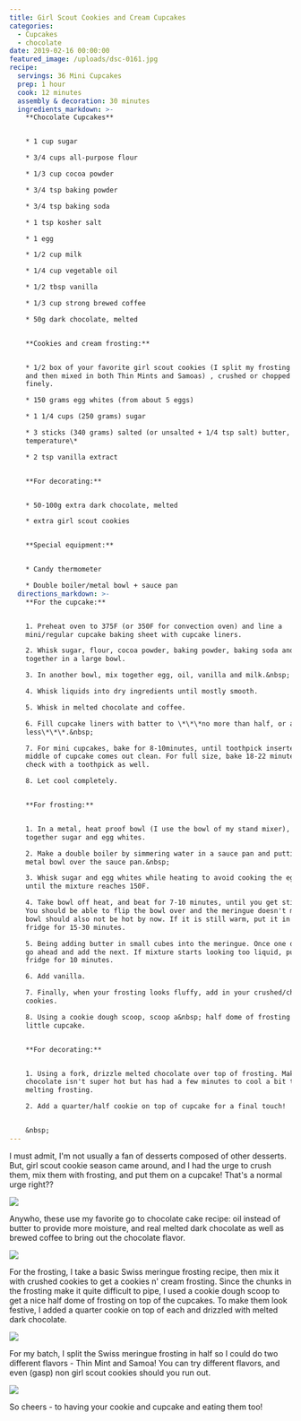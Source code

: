 ```yaml
---
title: Girl Scout Cookies and Cream Cupcakes
categories:
  - Cupcakes
  - chocolate
date: 2019-02-16 00:00:00
featured_image: /uploads/dsc-0161.jpg
recipe:
  servings: 36 Mini Cupcakes
  prep: 1 hour
  cook: 12 minutes
  assembly & decoration: 30 minutes
  ingredients_markdown: >-
    **Chocolate Cupcakes**


    * 1 cup sugar

    * 3/4 cups all-purpose flour

    * 1/3 cup cocoa powder

    * 3/4 tsp baking powder

    * 3/4 tsp baking soda

    * 1 tsp kosher salt

    * 1 egg

    * 1/2 cup milk

    * 1/4 cup vegetable oil

    * 1/2 tbsp vanilla

    * 1/3 cup strong brewed coffee

    * 50g dark chocolate, melted


    **Cookies and cream frosting:**


    * 1/2 box of your favorite girl scout cookies (I split my frosting in two
    and then mixed in both Thin Mints and Samoas) , crushed or chopped very
    finely.

    * 150 grams egg whites (from about 5 eggs)

    * 1 1/4 cups (250 grams) sugar

    * 3 sticks (340 grams) salted (or unsalted + 1/4 tsp salt) butter, at \*room
    temperature\*

    * 2 tsp vanilla extract


    **For decorating:**


    * 50-100g extra dark chocolate, melted

    * extra girl scout cookies


    **Special equipment:**


    * Candy thermometer

    * Double boiler/metal bowl + sauce pan
  directions_markdown: >-
    **For the cupcake:**


    1. Preheat oven to 375F (or 350F for convection oven) and line a
    mini/regular cupcake baking sheet with cupcake liners.

    2. Whisk sugar, flour, cocoa powder, baking powder, baking soda and salt
    together in a large bowl.

    3. In another bowl, mix together egg, oil, vanilla and milk.&nbsp;

    4. Whisk liquids into dry ingredients until mostly smooth.

    5. Whisk in melted chocolate and coffee.

    6. Fill cupcake liners with batter to \*\*\*no more than half, or a smidge
    less\*\*\*.&nbsp;

    7. For mini cupcakes, bake for 8-10minutes, until toothpick inserted into
    middle of cupcake comes out clean. For full size, bake 18-22 minutes and
    check with a toothpick as well.

    8. Let cool completely.


    **For frosting:**


    1. In a metal, heat proof bowl (I use the bowl of my stand mixer), whisk
    together sugar and egg whites.

    2. Make a double boiler by simmering water in a sauce pan and putting the
    metal bowl over the sauce pan.&nbsp;

    3. Whisk sugar and egg whites while heating to avoid cooking the egg whites,
    until the mixture reaches 150F.

    4. Take bowl off heat, and beat for 7-10 minutes, until you get stiff peaks.
    You should be able to flip the bowl over and the meringue doesn't move. The
    bowl should also not be hot by now. If it is still warm, put it in the
    fridge for 15-30 minutes.

    5. Being adding butter in small cubes into the meringue. Once one disappears
    go ahead and add the next. If mixture starts looking too liquid, put in
    fridge for 10 minutes.

    6. Add vanilla.

    7. Finally, when your frosting looks fluffy, add in your crushed/chopped
    cookies.

    8. Using a cookie dough scoop, scoop a&nbsp; half dome of frosting unto each
    little cupcake.


    **For decorating:**


    1. Using a fork, drizzle melted chocolate over top of frosting. Make sure
    chocolate isn't super hot but has had a few minutes to cool a bit to avoid
    melting frosting.

    2. Add a quarter/half cookie on top of cupcake for a final touch!


    &nbsp;
---
```


I must admit, I'm not usually a fan of desserts composed of other desserts. But, girl scout cookie season came around, and I had the urge to crush them, mix them with frosting, and put them on a cupcake! That's a normal urge right?? 

![](/uploads/dsc-0110.jpg)

Anywho, these use my favorite go to chocolate cake recipe: oil instead of butter to provide more moisture, and real melted dark chocolate as well as brewed coffee to bring out the chocolate flavor.

![](/uploads/dsc-0161.jpg)

For the frosting, I take a basic Swiss meringue frosting recipe, then mix it with crushed cookies to get a cookies n' cream frosting. Since the chunks in the frosting make it quite difficult to pipe, I used a cookie dough scoop to get a nice half dome of frosting on top of the cupcakes. To make them look festive, I added a quarter cookie on top of each and drizzled with melted dark chocolate. 

![](/uploads/dsc-0199.jpg)

For my batch, I split the Swiss meringue frosting in half so I could do two different flavors - Thin Mint and Samoa! You can try different flavors, and even (gasp) non girl scout cookies should you run out.

![](/uploads/dsc-0187.jpg)

So cheers - to having your cookie and cupcake and eating them too!